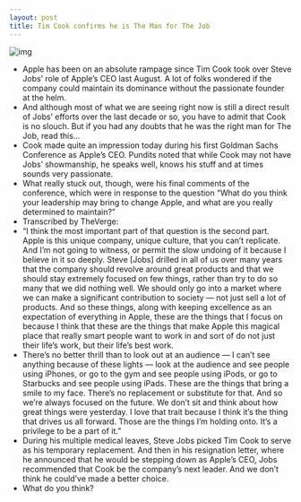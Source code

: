 ```yaml
---
layout: post
title: Tim Cook confirms he is The Man for The Job
---
```

![img](http://media.idownloadblog.com/wp-content/uploads/2012/02/tim-cook-steve-jobs.jpg)
* Apple has been on an absolute rampage since Tim Cook took over Steve Jobs’ role of Apple’s CEO last August. A lot of folks wondered if the company could maintain its dominance without the passionate founder at the helm.
* And although most of what we are seeing right now is still a direct result of Jobs’ efforts over the last decade or so, you have to admit that Cook is no slouch. But if you had any doubts that he was the right man for The Job, read this…
* Cook made quite an impression today during his first Goldman Sachs Conference as Apple’s CEO. Pundits noted that while Cook may not have Jobs’ showmanship, he speaks well, knows his stuff and at times sounds very passionate.
* What really stuck out, though, were his final comments of the conference, which were in response to the question “What do you think your leadership may bring to change Apple, and what are you really determined to maintain?”
* Transcribed by TheVerge:
* “I think the most important part of that question is the second part. Apple is this unique company, unique culture, that you can’t replicate. And I’m not going to witness, or permit the slow undoing of it because I believe in it so deeply. Steve [Jobs] drilled in all of us over many years that the company should revolve around great products and that we should stay extremely focused on few things, rather than try to do so many that we did nothing well. We should only go into a market where we can make a significant contribution to society — not just sell a lot of products. And so these things, along with keeping excellence as an expectation of everything in Apple, these are the things that I focus on because I think that these are the things that make Apple this magical place that really smart people want to work in and sort of do not just their life’s work, but their life’s best work.
* There’s no better thrill than to look out at an audience — I can’t see anything because of these lights — look at the audience and see people using iPhones, or go to the gym and see people using iPods, or go to Starbucks and see people using iPads. These are the things that bring a smile to my face. There’s no replacement or substitute for that. And so we’re always focused on the future. We don’t sit and think about how great things were yesterday. I love that trait because I think it’s the thing that drives us all forward. Those are the things I’m holding onto. It’s a privilege to be a part of it.”
* During his multiple medical leaves, Steve Jobs picked Tim Cook to serve as his temporary replacement. And then in his resignation letter, where he announced that he would be stepping down as Apple’s CEO, Jobs recommended that Cook be the company’s next leader. And we don’t think he could’ve made a better choice.
* What do you think?

